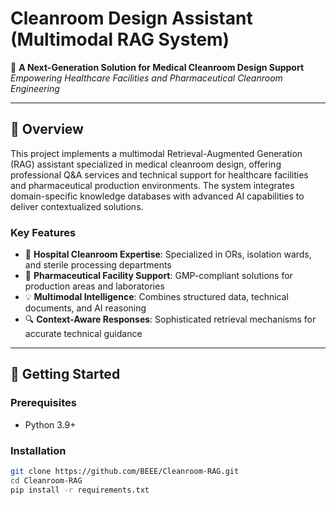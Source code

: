 # Cleanroom Design Assistant (Multimodal RAG System)

🌟 **A Next-Generation Solution for Medical Cleanroom Design Support**  
*Empowering Healthcare Facilities and Pharmaceutical Cleanroom Engineering*

---

## 📖 Overview
This project implements a multimodal Retrieval-Augmented Generation (RAG) assistant specialized in medical cleanroom design, offering professional Q&A services and technical support for healthcare facilities and pharmaceutical production environments. The system integrates domain-specific knowledge databases with advanced AI capabilities to deliver contextualized solutions.

### Key Features
- 🏥 **Hospital Cleanroom Expertise**: Specialized in ORs, isolation wards, and sterile processing departments
- 🧪 **Pharmaceutical Facility Support**: GMP-compliant solutions for production areas and laboratories
- 💡 **Multimodal Intelligence**: Combines structured data, technical documents, and AI reasoning
- 🔍 **Context-Aware Responses**: Sophisticated retrieval mechanisms for accurate technical guidance

---

## 🚀 Getting Started

### Prerequisites
- Python 3.9+

### Installation
```bash
git clone https://github.com/BEEE/Cleanroom-RAG.git
cd Cleanroom-RAG
pip install -r requirements.txt
